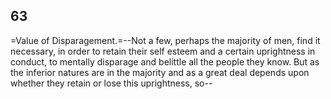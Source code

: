 ## 63

=Value of Disparagement.=--Not a few, perhaps the majority of men, find
it necessary, in order to retain their self esteem and a certain
uprightness in conduct, to mentally disparage and belittle all the
people they know. But as the inferior natures are in the majority and as
a great deal depends upon whether they retain or lose this uprightness,
so--


